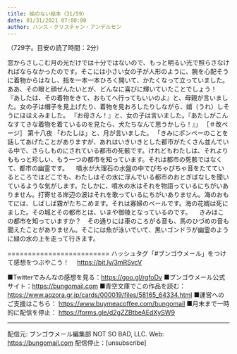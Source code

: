```yaml
---
title: 絵のない絵本（31/59）
date: 01/31/2021 07:00:00
author: ハンス・クリスチャン・アンデルセン
---
```


（729字。目安の読了時間：2分）

窓からさしこむ月の光だけでは十分ではないので、もっと明るい光で照らさなければならなかったのです。そこには小さい女の子が人形のように、腕を心配そうに着物からはなし、指を一本一本ひろく開いて、かたくなって立っていました。ああ、その眼と顔ぜんたいとが、どんなに喜びに輝いていたことでしょう！ 『あしたは、その着物をきて、おもてへ行ってもいいのよ』と、母親が言いました。女の子は帽子を見上げたり、着物を見おろしたりしながら、嬉（うれ）しそうにほほえみました。 『お母さん！』と、女の子は言いました。『あたしがこんなすてきな着物を着ているのを見たら、犬たちなんて思うかしら！』」 ［＃改ページ］ 第十八夜 「わたしは」と、月が言いました。 「きみにポンペーのことを話してあげたことがありますが、あれはいきいきとした都市がたくさん並んでいる中で、さらしものにされている都市の死骸です。けれどもわたしは、それよりももっと珍しい、もう一つの都市を知っています。それは都市の死骸ではなくて、都市の幽霊です。 　噴水が大理石の水盤の中でぴちゃぴちゃ音をたてているところではどこでも、わたしはその水に浮んでいる都市のおとぎばなしを聞いているような気がします。たしかに、噴水の水はそれを物語っているにちがいありません。打寄せる岸辺の波はそれを歌っているにちがいありません。海のおもてには、しばしば霧がたちこめます。それは寡婦のベールです。海の花婿は死にました。その城とその都市とは、いまや御陵となっているのです。 　きみはこの都市を知っていますか？　その通りには車のころがる音も、馬のひづめの音も聞えたことがありません。そこには魚が泳いでいて、黒いゴンドラが幽霊のように緑の水の上を走って行きます。

=========================
ハッシュタグ「#ブンゴウメール」をつけて感想をつぶやこう！　
https://bit.ly/3mRSvcV

■Twitterでみんなの感想を見る：https://goo.gl/rgfoDv
■ブンゴウメール公式サイト：https://bungomail.com
■青空文庫でこの作品を読む：https://www.aozora.gr.jp/cards/000019/files/58165_64334.html
■運営へのご支援はこちら： https://www.buymeacoffee.com/bungomail
■月末まで一時的に配信を停止： https://forms.gle/d2gZZBtbeAEdXySW9

-------
配信元: ブンゴウメール編集部
NOT SO BAD, LLC.
Web: https://bungomail.com
配信停止：[unsubscribe]

